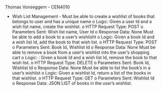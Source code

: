 Thomas Vonseggern - CEN4010
  - Wish List Management -
 Must be able to create a wishlist of books that belongs to user and has a unique name
o Logic: Given a user Id and a wish list name, create the wishlist.
o HTTP Request Type: POST
o Parameters Sent: Wish list name, User Id
o Response Data: None
 Must be able to add a book to a user’s wishlisht
o Logic: Given a book Id and a wish list Id, add the book to that wish list.
o HTTP Request Type: POST
o Parameters Sent: Book Id, Wishlist Id
o Response Data: None
 Must be able to remove a book from a user’s wishlist into the user’s shopping cart
o Logic: : Given a book Id and a wish list Id, remove the book to that wish list.
o HTTP Request Type: DELETE
o Parameters Sent: Book Id, Wishlist Id
o Response Data: None
 Must be able to list the book’s in a user’s wishlist
o Logic: Given a wishlist Id, return a list of the books in that wishlist.
o HTTP Request Type: GET
o Parameters Sent: Wishlist Id
o Response Data: JSON LIST of books in the user’s wishlist.
